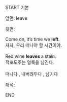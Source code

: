 START
기본

앞면:
leave


뒷면:
<div>Come on, it’s time we <b>left</b>. </div><div>자자, 우리 떠나야 할 시간이야.</div><div><br></div><div><div>Red wine <b>leaves </b>a stain. </div><div>적포도주는 얼룩을 남긴다.</div></div><div><br></div><div>떠나다 , 내버려두다 , 남기다</div>


해석:
<!--ID: 1746614454191-->
END